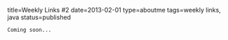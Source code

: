 title=Weekly Links #2
date=2013-02-01
type=aboutme
tags=weekly links, java
status=published
~~~~~~
Coming soon...